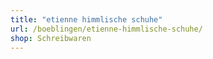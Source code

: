 ```yaml
---
title: "etienne himmlische schuhe"
url: /boeblingen/etienne-himmlische-schuhe/
shop: Schreibwaren
---
```

